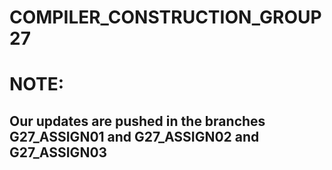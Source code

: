 # COMPILER_CONSTRUCTION_GROUP27
# NOTE:
## Our updates are pushed in the branches G27_ASSIGN01 and G27_ASSIGN02 and G27_ASSIGN03
